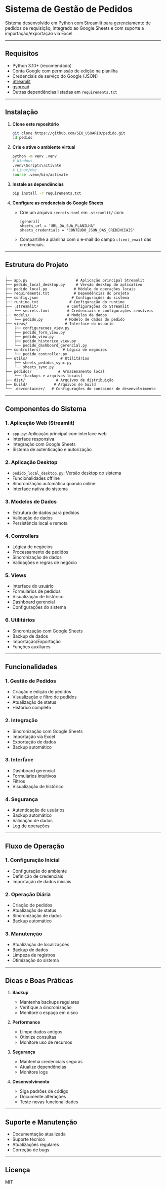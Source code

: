 # Sistema de Gestão de Pedidos

Sistema desenvolvido em Python com Streamlit para gerenciamento de pedidos de requisição, integrado ao Google Sheets e com suporte a importação/exportação via Excel.

---

## Requisitos

- Python 3.10+ (recomendado)
- Conta Google com permissão de edição na planilha
- Credenciais de serviço do Google (JSON)
- [Streamlit](https://streamlit.io/)
- [gspread](https://gspread.readthedocs.io/)
- Outras dependências listadas em `requirements.txt`

---

## Instalação

1. **Clone este repositório**
   ```bash
   git clone https://github.com/SEU_USUARIO/pedido.git
   cd pedido
   ```

2. **Crie e ative o ambiente virtual**
   ```bash
   python -m venv .venv
   # Windows
   .venv\Scripts\activate
   # Linux/Mac
   source .venv/bin/activate
   ```

3. **Instale as dependências**
   ```bash
   pip install -r requirements.txt
   ```

4. **Configure as credenciais do Google Sheets**
   - Crie um arquivo `secrets.toml` em `.streamlit/` com:
     ```
     [general]
     sheets_url = "URL_DA_SUA_PLANILHA"
     sheets_credentials = 'CONTEUDO_JSON_DAS_CREDENCIAIS'
     ```
   - Compartilhe a planilha com o e-mail do campo `client_email` das credenciais.

---

## Estrutura do Projeto

```
.
├── app.py                      # Aplicação principal Streamlit
├── pedido_local_desktop.py     # Versão desktop do aplicativo
├── pedido_local.py            # Módulo de operações locais
├── requirements.txt           # Dependências do projeto
├── config.json               # Configurações do sistema
├── runtime.txt              # Configuração do runtime
├── .streamlit/             # Configurações do Streamlit
│   └── secrets.toml        # Credenciais e configurações sensíveis
├── models/                 # Modelos de dados
│   └── pedido.py          # Modelo de dados do pedido
├── views/                 # Interface do usuário
│   ├── configuracoes_view.py
│   ├── pedido_form_view.py
│   ├── pedido_view.py
│   ├── pedido_historico_view.py
│   └── pedido_dashboard_gerencial.py
├── controllers/          # Lógica de negócios
│   └── pedido_controller.py
├── utils/               # Utilitários
│   ├── sheets_pedidos_sync.py
│   └── sheets_sync.py
├── pedidos/            # Armazenamento local
│   └── (backups e arquivos locais)
├── dist/              # Arquivos de distribuição
├── build/            # Arquivos de build
└── .devcontainer/   # Configurações do container de desenvolvimento
```

---

## Componentes do Sistema

### 1. Aplicação Web (Streamlit)
- `app.py`: Aplicação principal com interface web
- Interface responsiva
- Integração com Google Sheets
- Sistema de autenticação e autorização

### 2. Aplicação Desktop
- `pedido_local_desktop.py`: Versão desktop do sistema
- Funcionalidades offline
- Sincronização automática quando online
- Interface nativa do sistema

### 3. Modelos de Dados
- Estrutura de dados para pedidos
- Validação de dados
- Persistência local e remota

### 4. Controllers
- Lógica de negócios
- Processamento de pedidos
- Sincronização de dados
- Validações e regras de negócio

### 5. Views
- Interface do usuário
- Formulários de pedidos
- Visualização de histórico
- Dashboard gerencial
- Configurações do sistema

### 6. Utilitários
- Sincronização com Google Sheets
- Backup de dados
- Importação/Exportação
- Funções auxiliares

---

## Funcionalidades

### 1. Gestão de Pedidos
- Criação e edição de pedidos
- Visualização e filtro de pedidos
- Atualização de status
- Histórico completo

### 2. Integração
- Sincronização com Google Sheets
- Importação via Excel
- Exportação de dados
- Backup automático

### 3. Interface
- Dashboard gerencial
- Formulários intuitivos
- Filtros 
- Visualização de histórico

### 4. Segurança
- Autenticação de usuários
- Backup automático
- Validação de dados
- Log de operações

---

## Fluxo de Operação

### 1. Configuração Inicial
- Configuração do ambiente
- Definição de credenciais
- Importação de dados iniciais

### 2. Operação Diária
- Criação de pedidos
- Atualização de status
- Sincronização de dados
- Backup automático

### 3. Manutenção
- Atualização de localizações
- Backup de dados
- Limpeza de registros
- Otimização do sistema

---

## Dicas e Boas Práticas

1. **Backup**
   - Mantenha backups regulares
   - Verifique a sincronização
   - Monitore o espaço em disco

2. **Performance**
   - Limpe dados antigos
   - Otimize consultas
   - Monitore uso de recursos

3. **Segurança**
   - Mantenha credenciais seguras
   - Atualize dependências
   - Monitore logs

4. **Desenvolvimento**
   - Siga padrões de código
   - Documente alterações
   - Teste novas funcionalidades

---

## Suporte e Manutenção

- Documentação atualizada
- Suporte técnico
- Atualizações regulares
- Correção de bugs

---

## Licença

MIT
